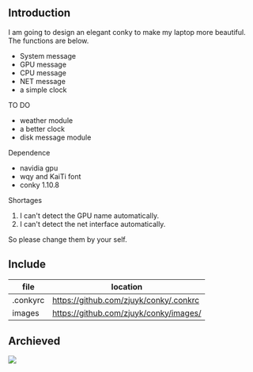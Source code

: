 ## Introduction
I am going to design an elegant conky to make my laptop more beautiful. The functions are below.
- System message
- GPU message
- CPU message
- NET message
- a simple clock

TO DO
- weather module
- a better clock
- disk message module

Dependence
- navidia gpu
- wqy and KaiTi font
- conky 1.10.8

Shortages
1. I can't detect the GPU name automatically.
2. I can't detect the net interface automatically.

So please change them by your self.
## Include
|file|location|
|-|-|
|.conkyrc|https://github.com/zjuyk/conky/.conkrc|
|images|https://github.com/zjuyk/conky/images/|
## Archieved
![](https://github.com/zjuyk/conky/images/archived.png)
